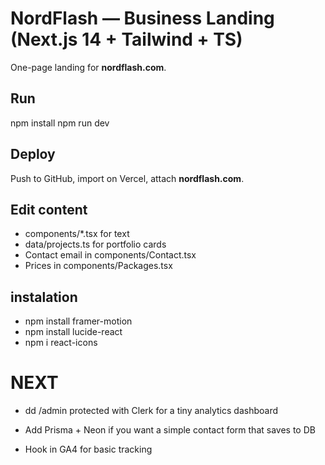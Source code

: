# NordFlash — Business Landing (Next.js 14 + Tailwind + TS)
One-page landing for **nordflash.com**.

## Run
npm install
npm run dev

## Deploy
Push to GitHub, import on Vercel, attach **nordflash.com**.

## Edit content
- components/*.tsx for text
- data/projects.ts for portfolio cards
- Contact email in components/Contact.tsx
- Prices in components/Packages.tsx


## instalation
- npm install framer-motion
- npm install lucide-react
- npm i react-icons

# NEXT

- dd /admin protected with Clerk for a tiny analytics dashboard

- Add Prisma + Neon if you want a simple contact form that saves to DB

- Hook in GA4 for basic tracking
